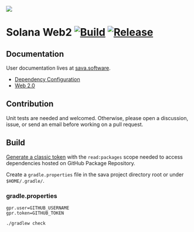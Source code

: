 ![](https://github.com/sava-software/sava/blob/003cf88b3cd2a05279027557f23f7698662d2999/assets/images/solana_java_cup.svg)

# Solana Web2 [![Build](https://github.com/sava-software/solana-web2/actions/workflows/gradle.yml/badge.svg)](https://github.com/sava-software/solana-web2/actions/workflows/gradle.yml) [![Release](https://github.com/sava-software/solana-web2/actions/workflows/release.yml/badge.svg)](https://github.com/sava-software/solana-web2/actions/workflows/release.yml)

## Documentation

User documentation lives at [sava.software](https://sava.software/).

* [Dependency Configuration](https://sava.software/quickstart)
* [Web 2.0](https://sava.software/libraries/web2)

## Contribution

Unit tests are needed and welcomed. Otherwise, please open a discussion, issue, or send an email before working on a
pull request.

## Build

[Generate a classic token](https://github.com/settings/tokens) with the `read:packages` scope needed to access
dependencies hosted on GitHub Package Repository.

Create a `gradle.properties` file in the sava project directory root or under `$HOME/.gradle/`.

### gradle.properties

```properties
gpr.user=GITHUB_USERNAME
gpr.token=GITHUB_TOKEN
```

```shell
./gradlew check
```
